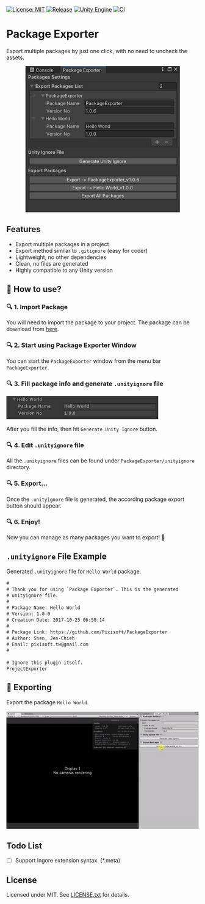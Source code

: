 [![License: MIT](https://img.shields.io/badge/License-MIT-green.svg)](https://opensource.org/licenses/MIT)
[![Release](https://img.shields.io/github/release/Pixisoft/PackageExporter.svg?logo=github)](https://github.com/Pixisoft/UnityPackageExporter/releases/latest)
[![Unity Engine](https://img.shields.io/badge/unity-2021.1.1f1-black.svg?style=flat&logo=unity&cacheSeconds=2592000)](https://unity3d.com/get-unity/download/archive)
[![CI](https://github.com/Pixisoft/PackageExporter/actions/workflows/build.yml/badge.svg)](https://github.com/Pixisoft/PackageExporter/actions/workflows/build.yml)

# Package Exporter

Export multiple packages by just one click, with no need to uncheck the assets.

<p align="center">
  <img src="./etc/package-manage.png"/>
</p>

## Features

* Export multiple packages in a project
* Export method similar to `.gitignore` (easy for coder)
* Lightweight, no other dependencies
* Clean, no files are generated
* Highly compatible to any Unity version

## :hammer: How to use?

### :mag: 1. Import Package

You will need to import the package to your project. The package 
can be download from [here](https://github.com/Pixisoft/PackageExporter/releases).

### :mag: 2. Start using Package Exporter Window

You can start the `PackageExporter` window from the menu bar `PackageExporter`.

### :mag: 3. Fill package info and generate `.unityignore` file

<img src="./etc/package-info.png"/>

After you fill the info, then hit `Generate Unity Ignore` button.

### :mag: 4. Edit `.unityignore` file

All the `.unityignore` files can be found under `PackageExporter/unityignore`
directory. 

### :mag: 5. Export...

Once the `.unityignore` file is generated, the according package 
export button should appear.

### :mag: 6. Enjoy!

Now you can manage as many packages you want to export! :tada:

## `.unityignore` File Example

Generated `.unityignore` file for `Hello World` package.

```
# 
# Thank you for using `Package Exporter`. This is the generated 
# unityignore file.
# 
# Package Name: Hello World
# Version: 1.0.0
# Creation Date: 2017-10-25 06:58:14 
# 
# Package Link: https://github.com/Pixisoft/PackageExporter
# Author: Shen, Jen-Chieh
# Email: pixisoft.tw@gmail.com
# 

# Ignore this plugin itself.
ProjectExporter

```

## :rocket: Exporting

Export the package `Hello World`.

<p>
  <img src="./etc/export-package.gif"/>
</p>

## Todo List

- [ ] Support ingore extension syntax. (*.meta)

## License

Licensed under MIT. See [LICENSE.txt](https://github.com/Pixisoft/PackageExporter/blob/master/LICENSE.txt) for details.
